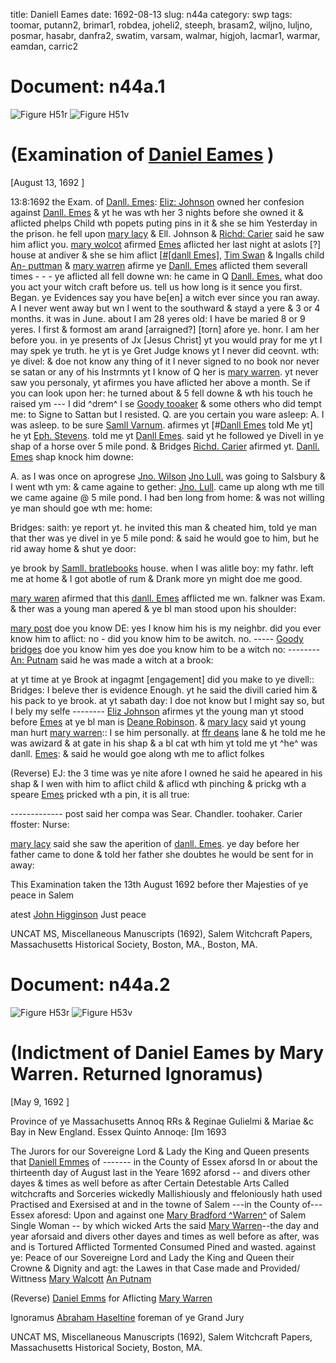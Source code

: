 title: Daniell Eames
date: 1692-08-13
slug: n44a
category: swp
tags: toomar, putann2, brimar1, robdea, joheli2, steeph, brasam2, wiljno, luljno, posmar, hasabr, danfra2, swatim, varsam, walmar, higjoh, lacmar1, warmar, eamdan, carric2




# Document: n44a.1

![Figure H51r](/assets/thumb/H51r.jpg)
![Figure H51v](/assets/thumb/H51v.jpg)

# (Examination of [Daniel Eames](/tag/eamdan.html) )

[August 13, 1692 ]

13:8:1692 the Exam. of [Danll. Emes](/tag/eamdan.html): [Eliz: Johnson](/tag/joheli2.html) owned her confesion against [Danll. Emes](/tag/eamdan.html) & yt he was wth her 3 nights before she owned it & aflicted phelps Child wth popets puting pins in it & she se him Yesterday in the prison. he fell upon [mary lacy](/tag/lacmar1.html) & Ell. Johnson & [Richd: Carier](/tag/carric2.html) said he saw him aflict you. [mary wolcot](/tag/walmar.html) afirmed [Emes](/tag/eamdan.html) aflicted her last night at aslots [?] house at andiver & she se him aflict [[#[danll Emes]](/tag/eamdan.html), [Tim Swan](/tag/swatim.html) & Ingalls child [An- puttman](/tag/putann2.html) & [mary warren](/tag/warmar.html) afirme ye [Danll. Emes](/tag/eamdan.html) aflicted them severall times - - - ye aflicted all fell downe wn: he came in Q [Danll. Emes.](/tag/eamdan.html) what doo you act your witch craft before us. tell us how long is it sence you first. Began. ye Evidences say you have be[en] a witch  ever since you ran away. A I never went away but wn I went to the southward & stayd a yere & 3 or 4 months. it was in June. about I am 28 yeres old: I have be maried 8 or 9 yeres. I first & formost am arand [arraigned?] [torn] afore ye. honr. I am her before you. in ye presents of Jx [Jesus Christ] yt you would  pray for me yt I may spek ye truth. he yt is ye Gret Judge knows yt I never did ceovnt. wth: ye divel: & doe not know any thing of it I never signed to no book nor never se satan or any of his Instrmnts yt I know of Q her is [mary warren](/tag/warmar.html). yt never saw you personaly, yt afirmes you have aflicted her above a month. Se if you can look upon her: he turned about & 5 fell downe & wth his touch he raised ym --- I did ^drem^ I se [Goody tooaker](/tag/toomar.html) & some others who did tempt me: to Signe to Sattan but I resisted. Q. are you certain you ware asleep: A. I was asleep. to be sure [Samll Varnum](/tag/varsam.html). afirmes yt [#[Danll Emes](/tag/eamdan.html) told Me yt] he  yt [Eph. Stevens](/tag/steeph.html). told me yt [Danll Emes](/tag/eamdan.html). said yt he followed ye Divell in ye shap of a horse over 5 mile pond. & Bridges [Richd. Carier](/tag/carric2.html) afirmed yt. [Danll. Emes](/tag/eamdan.html) shap knock him downe:

A. as I was once on aprogrese [Jno. Wilson](/tag/wiljno.html) [Jno Lull.](/tag/luljno.html) was going to Salsbury & I went wth ym: & came againe to gether: [Jno. Lull](/tag/luljno.html). came up along wth me till we came againe @ 5 mile pond. I had ben long from home: & was not willing ye man should goe wth me: home:

Bridges: saith: ye report yt. he invited this man & cheated him, told ye man that ther was ye divel in ye 5 mile pond: & said he would goe to him, but he rid away home & shut ye door:

ye brook by [Samll. bratlebooks](/tag/brasam2.html) house. when I was alitle boy: my fathr. left me at home & I got abotle of rum & Drank more yn might doe me good.

[mary waren](/tag/warmar.html) afirmed that this [danll. Emes](/tag/eamdan.html) afflicted me wn. falkner was Exam. & ther was a young man apered & ye bl man stood upon his shoulder:

[mary post](/tag/posmar.html) doe you know DE: yes I know him his is my neighbr. did you ever know him to aflict: no - did you know him to be awitch. no. ----- [Goody bridges](/tag/brimar1.html) doe you know him yes doe you know him to be a witch no: -------- [An: Putnam](/tag/putann2.html) said he was made a witch at a brook:

at yt time at ye Brook at ingagmt [engagement] did you make to ye divell:: Bridges: I beleve ther is evidence Enough. yt he said the divill caried him & his pack to ye brook. at yt sabath day: I doe not know but I might say so, but I bely my selfe -------- [Eliz Johnson](/tag/joheli2.html) afirmes yt the young man yt stood before [Emes](/tag/eamdan.html) at ye bl man is [Deane Robinson](/tag/robdea.html). & [mary lacy](/tag/lacmar1.html) said yt young man hurt [mary warren](/tag/warmar.html):: I se him personally. at [ffr deans](/tag/danfra2.html) lane & he told me he was awizard & at gate in his shap & a bl cat wth him yt told me yt ^he^ was danll. [Emes](/tag/eamdan.html): & said he would goe along  wth me to aflict folkes

(Reverse) EJ: the 3 time was ye nite afore I owned he said he apeared in his shap & I wen with him to aflict child & aflicd wth pinching & prickg wth a speare [Emes](/tag/eamdan.html) pricked wth a pin, it is all true:

------------- post said her compa was Sear. Chandler. toohaker. Carier ffoster: Nurse:

[mary lacy](/tag/lacmar1.html) said she saw the aperition of [danll. Emes](/tag/eamdan.html). ye day before her father came to done & told her father she doubtes he would be sent for in away:

This Examination taken the  13th August 1692 before ther Majesties of ye peace in Salem

atest [John Higginson](/tag/higjoh.html) Just peace

UNCAT MS, Miscellaneous Manuscripts (1692), Salem Witchcraft Papers, Massachusetts Historical Society, Boston, MA., Boston, MA. 


# Document: n44a.2

![Figure H53r](/assets/thumb/H53r.jpg)
![Figure H53v](/assets/thumb/H53v.jpg)

# (Indictment of Daniel Eames by Mary Warren. Returned Ignoramus)

[May 9, 1692 ]

Province of ye Massachusetts Annoq RRs & Reginae Gulielmi & Mariae &c Bay in New England. Essex Quinto Annoqe: [Im 1693

The Jurors for our Sovereigne Lord & Lady the King and Queen presents that [Daniell Emmes](/tag/eamdan.html) of ------- in the County of Essex aforsd In or about the thirteenth day of August last in the Yeare 1692 aforsd -- and divers other dayes & times as well before as after Certain Detestable Arts Called witchcrafts and Sorceries wickedly Mallishiously and ffeloniously hath used Practised and Exersised at and in the towne of Salem ---in the County of--- Essex aforesd: Upon and against one [Mary Bradford ^Warren^](/tag/warmar.html) of Salem Single Woman -- by which wicked Arts the said [Mary Warren](/tag/warmar.html)--the day and year aforsaid and divers other dayes and times as well before as after, was and is Tortured Afflicted Tormented Consumed Pined and wasted. against ye: Peace of our Sovereigne Lord and Lady the King and Queen their Crowne & Dignity and agt: the Lawes in that Case made and Provided/ Wittness [Mary Walcott](/tag/walmar.html) [An Putnam](/tag/putann2.html)

(Reverse) [Daniel Emms](/tag/eamdan.html) for Aflicting [Mary Warren](/tag/warmar.html)

Ignoramus [Abraham Haseltine](/tag/hasabr.html) foreman of ye Grand Jury

UNCAT MS, Miscellaneous Manuscripts (1692), Salem Witchcraft Papers, Massachusetts Historical Society, Boston, MA. 
